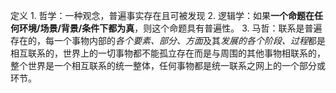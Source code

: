 定义
	1. 哲学：一种观念，普遍事实存在且可被发现
	2. 逻辑学：如果**一个命题在任何环境/场景/背景/条件下都为真**，则这个命题具有普遍性。
	3. 马哲：联系是普遍存在的，每一个事物内部的*各个要素、部分、方面*及其*发展的各个阶段、过程*都是相互联系的，世界上的一切事物都不能孤立存在而是与周围的其他事物相联系的，整个世界是一个相互联系的统一整体，任何事物都是统一联系之网上的一个部分或环节。